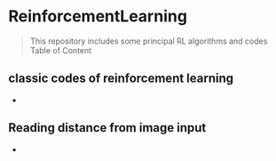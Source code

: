 # ReinforcementLearning
> This repository includes some principal RL algorithms and codes
Table of Content
## classic codes of reinforcement learning 
* 


## Reading distance from image input
*

